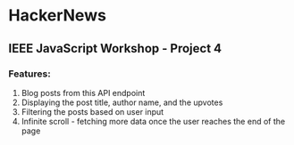 # HackerNews
## IEEE JavaScript Workshop - Project 4

### Features: 
  1. Blog posts from <a>this API endpoint</a> 
  2. Displaying the post title, author name, and the upvotes 
  3. Filtering the posts based on user input
  4. Infinite scroll - fetching more data once the user reaches the end of the page
  


